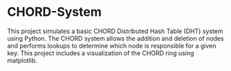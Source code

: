 # CHORD-System
This project simulates a basic CHORD Distributed Hash Table (DHT) system using Python. The CHORD system allows the addition and deletion of nodes and performs lookups to determine which node is responsible for a given key. This project includes a visualization of the CHORD ring using matplotlib.
